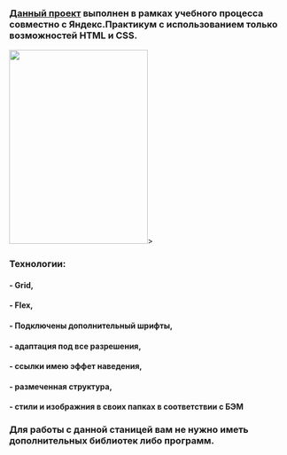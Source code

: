 ### [Данный проект](https://ravil377.github.io/russian-travel/) выполнен в рамках учебного процесса совместно с Яндекс.Практикум с использованием только возможностей HTML и CSS.

<img src="https://github.com/Ravil377/russian-travel/blob/master/assets/russian_travel.gif" width="250" height="350">>

### Технологии:
####  - Grid,
####  - Flex,
####  - Подключены дополнительный шрифты,
####  - адаптация под все разрешения,
####  - ссылки имею эффет наведения,
####  - размеченная структура,
####  - стили и изображния в своих папках в соответствии с БЭМ
### Для работы с данной станицей вам не нужно иметь дополнительных библиотек либо программ.
